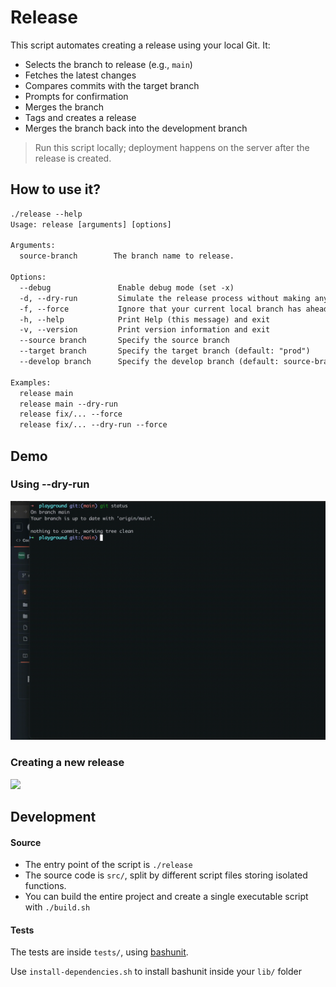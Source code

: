# Release

This script automates creating a release using your local Git. It:

- Selects the branch to release (e.g., `main`)
- Fetches the latest changes
- Compares commits with the target branch
- Prompts for confirmation
- Merges the branch
- Tags and creates a release
- Merges the branch back into the development branch

> Run this script locally; deployment happens on the server after the release is created.

## How to use it?

```txt
./release --help
Usage: release [arguments] [options]

Arguments:
  source-branch        The branch name to release.

Options:
  --debug               Enable debug mode (set -x)
  -d, --dry-run         Simulate the release process without making any changes
  -f, --force           Ignore that your current local branch has ahead commits
  -h, --help            Print Help (this message) and exit
  -v, --version         Print version information and exit
  --source branch       Specify the source branch
  --target branch       Specify the target branch (default: "prod")
  --develop branch      Specify the develop branch (default: source-branch)

Examples:
  release main
  release main --dry-run
  release fix/... --force
  release fix/... --dry-run --force
```

## Demo

### Using --dry-run

![](demo/using-dry-run.gif)

### Creating a new release

![](demo/creating-release.gif)

## Development

#### Source

- The entry point of the script is `./release`
- The source code is `src/`, split by different script files storing isolated functions.
- You can build the entire project and create a single executable script with `./build.sh`

#### Tests

The tests are inside `tests/`, using [bashunit](https://github.com/TypedDevs/bashunit/).

Use `install-dependencies.sh` to install bashunit inside your `lib/` folder
